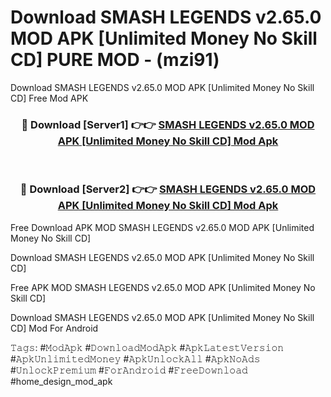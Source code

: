 # Download SMASH LEGENDS v2.65.0 MOD APK [Unlimited Money No Skill CD] PURE MOD - (mzi91)
Download SMASH LEGENDS v2.65.0 MOD APK [Unlimited Money No Skill CD] Free Mod APK

<div align="center">
<h3>🔴 Download [Server1] 👉👉 <a href="https://apk-comot.site?title=SMASH_LEGENDS_v2.65.0_MOD_APK_[Unlimited_Money_No_Skill_CD]">SMASH LEGENDS v2.65.0 MOD APK [Unlimited Money No Skill CD] Mod Apk</a></h3><br>

<h3>🔴 Download [Server2] 👉👉 <a href="https://apk-comot.site?title=SMASH_LEGENDS_v2.65.0_MOD_APK_[Unlimited_Money_No_Skill_CD]">SMASH LEGENDS v2.65.0 MOD APK [Unlimited Money No Skill CD] Mod Apk</a></h3>
</div>


Free Download APK MOD SMASH LEGENDS v2.65.0 MOD APK [Unlimited Money No Skill CD]

Download SMASH LEGENDS v2.65.0 MOD APK [Unlimited Money No Skill CD] 

Free APK MOD SMASH LEGENDS v2.65.0 MOD APK [Unlimited Money No Skill CD] 

Download SMASH LEGENDS v2.65.0 MOD APK [Unlimited Money No Skill CD] Mod For Android

𝚃𝚊𝚐𝚜: #𝙼𝚘𝚍𝙰𝚙𝚔 #𝙳𝚘𝚠𝚗𝚕𝚘𝚊𝚍𝙼𝚘𝚍𝙰𝚙𝚔 #𝙰𝚙𝚔𝙻𝚊𝚝𝚎𝚜𝚝𝚅𝚎𝚛𝚜𝚒𝚘𝚗 #𝙰𝚙𝚔𝚄𝚗𝚕𝚒𝚖𝚒𝚝𝚎𝚍𝙼𝚘𝚗𝚎𝚢 #𝙰𝚙𝚔𝚄𝚗𝚕𝚘𝚌𝚔𝙰𝚕𝚕 #𝙰𝚙𝚔𝙽𝚘𝙰𝚍𝚜 #𝚄𝚗𝚕𝚘𝚌𝚔𝙿𝚛𝚎𝚖𝚒𝚞𝚖 #𝙵𝚘𝚛𝙰𝚗𝚍𝚛𝚘𝚒𝚍 #𝙵𝚛𝚎𝚎𝙳𝚘𝚠𝚗𝚕𝚘𝚊𝚍 #home_design_mod_apk